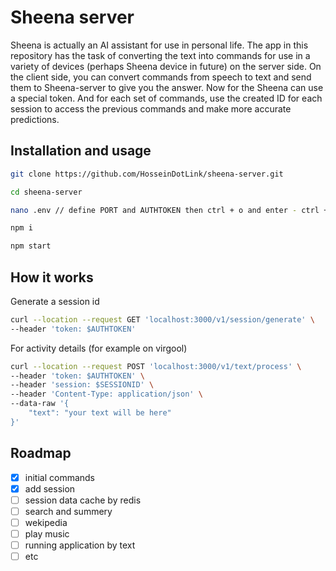 # Sheena server

Sheena is actually an AI assistant for use in personal life.
The app in this repository has the task of converting the text into commands for use in a variety of devices (perhaps Sheena device in future) on the server side.
On the client side, you can convert commands from speech to text and send them to Sheena-server to give you the answer.
Now for the Sheena can use a special token. And for each set of commands, use the created ID for each session to access the previous commands and make more accurate predictions.

## Installation and usage


```bash
git clone https://github.com/HosseinDotLink/sheena-server.git

cd sheena-server

nano .env // define PORT and AUTHTOKEN then ctrl + o and enter - ctrl + x and enter

npm i

npm start
```

## How it works

Generate a session id
```bash
curl --location --request GET 'localhost:3000/v1/session/generate' \
--header 'token: $AUTHTOKEN'
```

For activity details (for example on virgool)
```bash
curl --location --request POST 'localhost:3000/v1/text/process' \
--header 'token: $AUTHTOKEN' \
--header 'session: $SESSIONID' \
--header 'Content-Type: application/json' \
--data-raw '{
    "text": "your text will be here"
}'
```

## Roadmap
- [x] initial commands
- [x] add session
- [ ] session data cache by redis
- [ ] search and summery
- [ ] wekipedia
- [ ] play music
- [ ] running application by text
- [ ] etc
